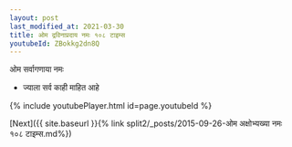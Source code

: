 ```yaml
---
layout: post
last_modified_at: 2021-03-30
title: ओम द्रविनाप्रदाय नमः १०८ टाइम्स
youtubeId: ZBokkg2dn8Q
---
```

 
 
 ओम सर्वागणाया नमः  
 
 -  ज्याला सर्व काही माहित आहे 
 
  
 
  
 
 
 
 
 
 


{% include youtubePlayer.html id=page.youtubeId %}
 
[Next]({{ site.baseurl }}{% link  split2/_posts/2015-09-26-ओम अक्षोभ्यख्या नमः १०८ टाइम्स.md%})
 
